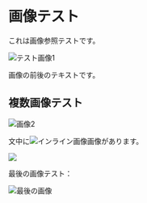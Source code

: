 # 画像テスト

これは画像参照テストです。

![テスト画像1](path/to/image1.jpg)

画像の前後のテキストです。

## 複数画像テスト

![画像2](path/to/image2.png)

文中に![インライン画像](inline.gif)画像があります。

![](path/to/no-alt.jpeg)

最後の画像テスト：

![最後の画像](final_image.svg)
